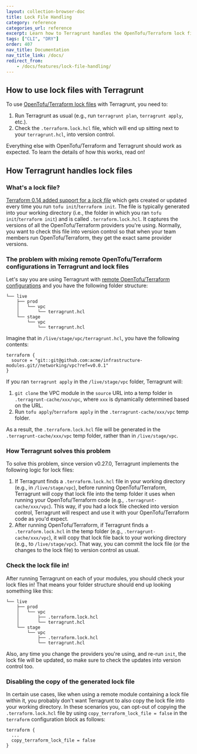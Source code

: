 ```yaml
---
layout: collection-browser-doc
title: Lock File Handling
category: reference
categories_url: reference
excerpt: Learn how to Terragrunt handles the OpenTofu/Terraform lock file
tags: ["CLI", "DRY"]
order: 407
nav_title: Documentation
nav_title_link: /docs/
redirect_from:
    - /docs/features/lock-file-handling/
---
```


## How to use lock files with Terragrunt

To use [OpenTofu/Terraform lock files](https://opentofu.org/docs/language/files/dependency-lock/) with Terragrunt, you
need to:

1. Run Terragrunt as usual (e.g., run `terragrunt plan`, `terragrunt apply`, etc.).
1. Check the `.terraform.lock.hcl` file, which will end up sitting next to your `terragrunt.hcl`, into version control.

Everything else with OpenTofu/Terraform and Terragrunt should work as expected. To learn the details of how this works, read on!

## How Terragrunt handles lock files

### What's a lock file?

[Terraform 0.14 added support for a
*lock file*](https://www.hashicorp.com/blog/terraform-0-14-introduces-a-dependency-lock-file-for-providers)
which gets created or updated every time you run `tofu init`/`terraform init`. The file is typically generated into your working
directory (i.e., the folder in which you ran `tofu init`/`terraform init`) and is called `.terraform.lock.hcl`.
It captures the versions of all the OpenTofu/Terraform providers you're using. Normally, you want to check this file into
version control so that when your team members run OpenTofu/Terraform, they get the exact same provider versions.

### The problem with mixing remote OpenTofu/Terraform configurations in Terragrunt and lock files

Let's say you are using Terragrunt with [remote OpenTofu/Terraform
configurations]({{site.baseurl}}/docs/features/units/) and you have the following folder
structure:

```tree
└── live
    ├── prod
    │   └── vpc
    │       └── terragrunt.hcl
    └── stage
        └── vpc
            └── terragrunt.hcl
```

Imagine that in `/live/stage/vpc/terragrunt.hcl`, you have the following contents:

```hcl
terraform {
  source = "git::git@github.com:acme/infrastructure-modules.git//networking/vpc?ref=v0.0.1"
}
```

If you ran `terragrunt apply` in the `/live/stage/vpc` folder, Terragrunt will:

1. `git clone` the VPC module in the `source` URL into a temp folder in `.terragrunt-cache/xxx/vpc`, where `xxx` is
   dynamically determined based on the URL.
1. Run `tofu apply`/`terraform apply` in the `.terragrunt-cache/xxx/vpc` temp folder.

As a result, the `.terraform.lock.hcl` file will be generated in the `.terragrunt-cache/xxx/vpc` temp folder, rather
than in `/live/stage/vpc`.

### How Terragrunt solves this problem

To solve this problem, since version v0.27.0, Terragrunt implements the following logic for lock files:

1. If Terragrunt finds a `.terraform.lock.hcl` file in your working directory (e.g., in `/live/stage/vpc`), before
   running OpenTofu/Terraform, Terragrunt will copy that lock file into the temp folder it uses when running your OpenTofu/Terraform code
   (e.g., `.terragrunt-cache/xxx/vpc`). This way, if you had a lock file checked into version control, Terragrunt will
   respect and use it with your OpenTofu/Terraform code as you'd expect.
1. After running OpenTofu/Terraform, if Terragrunt finds a `.terraform.lock.hcl` in the temp folder (e.g.,
   `.terragrunt-cache/xxx/vpc`), it will copy that lock file back to your working directory (e.g., to `/live/stage/vpc`).
   That way, you can commit the lock file (or the changes to the lock file) to version control as usual.

<!-- markdownlint-disable MD026 -->
### Check the lock file in!

After running Terragrunt on each of your modules, you should check your lock files in! That means your folder structure
should end up looking something like this:

```tree
└── live
    ├── prod
    │   └── vpc
    │       ├── .terraform.lock.hcl
    │       └── terragrunt.hcl
    └── stage
        └── vpc
            ├── .terraform.lock.hcl
            └── terragrunt.hcl
```

Also, any time you change the providers you're using, and re-run `init`, the lock file will be updated, so make sure
to check the updates into version control too.

### Disabling the copy of the generated lock file

In certain use cases, like when using a remote module containing a lock file within it, you probably
don't want Terragrunt to also copy the lock file into your working directory. In these scenarios you, can opt-out of copying
the `.terraform.lock.hcl` file by using `copy_terraform_lock_file = false` in the `terraform` configuration block as follows:

```hcl
terraform {
  ...
  copy_terraform_lock_file = false
}
```
